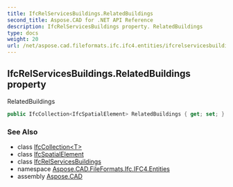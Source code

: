 ```yaml
---
title: IfcRelServicesBuildings.RelatedBuildings
second_title: Aspose.CAD for .NET API Reference
description: IfcRelServicesBuildings property. RelatedBuildings
type: docs
weight: 20
url: /net/aspose.cad.fileformats.ifc.ifc4.entities/ifcrelservicesbuildings/relatedbuildings/
---
```

## IfcRelServicesBuildings.RelatedBuildings property

RelatedBuildings

```csharp
public IfcCollection<IfcSpatialElement> RelatedBuildings { get; set; }
```

### See Also

* class [IfcCollection&lt;T&gt;](../../../aspose.cad.fileformats.ifc/ifccollection-1/)
* class [IfcSpatialElement](../../ifcspatialelement/)
* class [IfcRelServicesBuildings](../)
* namespace [Aspose.CAD.FileFormats.Ifc.IFC4.Entities](../../ifcrelservicesbuildings/)
* assembly [Aspose.CAD](../../../)


